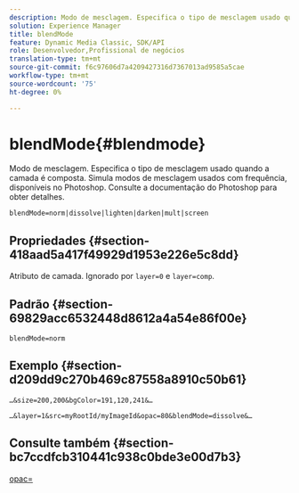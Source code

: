 ```yaml
---
description: Modo de mesclagem. Especifica o tipo de mesclagem usado quando a camada é composta. Simula modos de mesclagem usados com frequência, disponíveis no Photoshop. Consulte a documentação do Photoshop para obter detalhes.
solution: Experience Manager
title: blendMode
feature: Dynamic Media Classic, SDK/API
role: Desenvolvedor,Profissional de negócios
translation-type: tm+mt
source-git-commit: f6c97606d7a4209427316d7367013ad9585a5cae
workflow-type: tm+mt
source-wordcount: '75'
ht-degree: 0%

---
```



# blendMode{#blendmode}

Modo de mesclagem. Especifica o tipo de mesclagem usado quando a camada é composta. Simula modos de mesclagem usados com frequência, disponíveis no Photoshop. Consulte a documentação do Photoshop para obter detalhes.

`blendMode=norm|dissolve|lighten|darken|mult|screen`

## Propriedades {#section-418aad5a417f49929d1953e226e5c8dd}

Atributo de camada. Ignorado por `layer=0` e `layer=comp`.

## Padrão {#section-69829acc6532448d8612a4a54e86f00e}

`blendMode=norm`

## Exemplo {#section-d209dd9c270b469c87558a8910c50b61}

`…&size=200,200&bgColor=191,120,241&…`

`…&layer=1&src=myRootId/myImageId&opac=80&blendMode=dissolve&…`

## Consulte também {#section-bc7ccdfcb310441c938c0bde3e00d7b3}

[opac=](../../../../../is-api/http-ref/image-serving-api-ref/c-http-protocol-reference/c-command-reference/r-opac.md#reference-d2269b51aca34599a08d0a46ee5c27e5)
